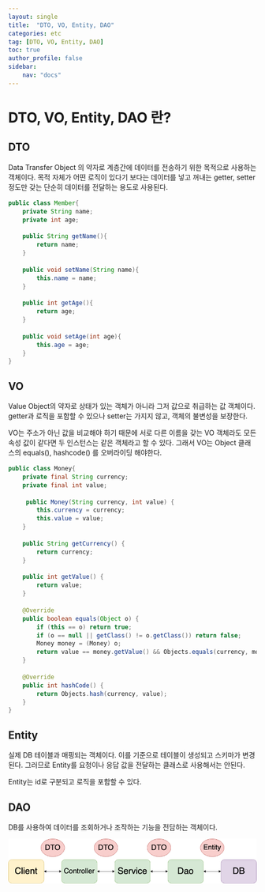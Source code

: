 ```yaml
---
layout: single
title:  "DTO, VO, Entity, DAO"
categories: etc
tag: [DTO, VO, Entity, DAO]
toc: true
author_profile: false
sidebar:
    nav: "docs"
---
```




# DTO, VO, Entity, DAO 란?



## DTO

Data Transfer Object 의 약자로 계층간에 데이터를 전송하기 위한 목적으로 사용하는 객체이다. 목적 자체가 어떤 로직이 있다기 보다는 데이터를 넣고 꺼내는 getter, setter 정도만 갖는 단순히 데이터를 전달하는 용도로 사용된다.



```java
public class Member{
    private String name;
    private int age;
    
    public String getName(){
        return name;
    }
    
    public void setName(String name){
        this.name = name;
    }
    
    public int getAge(){
        return age;
    }
    
    public void setAge(int age){
        this.age = age;
    }
}
```





## VO

Value Object의 약자로 상태가 있는 객체가 아니라 그저 값으로 취급하는 값 객체이다. getter과 로직을 포함할 수 있으나 setter는 가지지 않고, 객체의 불변성을 보장한다. 

VO는 주소가 아닌 값을 비교해야 하기 때문에 서로 다른 이름을 갖는 VO 객체라도 모든 속성 값이 같다면 두 인스턴스는 같은 객체라고 할 수 있다. 그래서 VO는 Object 클래스의 equals(), hashcode() 를 오버라이딩 해야한다. 



```java
public class Money{
    private final String currency;
    private final int value;
    
     public Money(String currency, int value) {
        this.currency = currency;
        this.value = value;
    }

    public String getCurrency() {
        return currency;
    }

    public int getValue() {
        return value;
    }
    
    @Override
    public boolean equals(Object o) {
        if (this == o) return true;
        if (o == null || getClass() != o.getClass()) return false;
        Money money = (Money) o;
        return value == money.getValue() && Objects.equals(currency, money.getCurrency);
    }

    @Override
    public int hashCode() {
        return Objects.hash(currency, value);
    }
}
```







## Entity

실제 DB 테이블과 매핑되는 객체이다. 이를 기준으로 테이블이 생성되고 스키마가 변경된다. 그러므로 Entity를 요청이나 응답 값을 전달하는 클래스로 사용해서는 안된다. 

Entity는 id로 구분되고 로직을 포함할 수 있다. 



## DAO

DB를 사용하여 데이터를 조회하거나 조작하는 기능을 전담하는 객체이다. 



![img1](../images/2022-01-28-DTO/img1-16453468270351.png)
